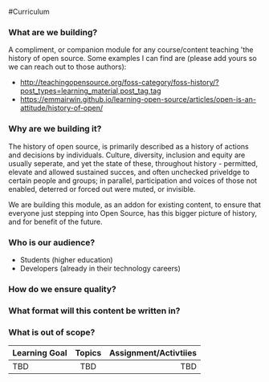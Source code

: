 #Curriculum 

### What are we building?
A compliment, or companion module for any course/content teaching 'the history of open source. Some examples I can find are (please add yours so we can reach out to those authors):

* http://teachingopensource.org/foss-category/foss-history/?post_types=learning_material,post_tag,tag
* https://emmairwin.github.io/learning-open-source/articles/open-is-an-attitude/history-of-open/

### Why are we building it?

The history of open source, is primarily described as a history of actions and decisions by individuals.
Culture, diversity, inclusion and equity are usually seperate, and yet the state of these, throughout history -  permitted, elevate and allowed sustained succes, and often unchecked priveldge to certain people and groups; in parallel,  participation and voices of those not enabled, deterred or forced out were muted, or invisible.

We are building this module, as an addon for existing content, to ensure that everyone just stepping into Open Source, has this bigger picture of history, and for benefit of the future. 

### Who is our audience?

* Students (higher education)
* Developers (already in their technology careers)

### How do we ensure quality?

### What format will this content be written in?

### What is out of scope?


| Learning Goal       | Topics           | Assignment/Activtiies  |
| ------------- |:-------------:| -----:|
|  TBD    | TBD| TBD |
